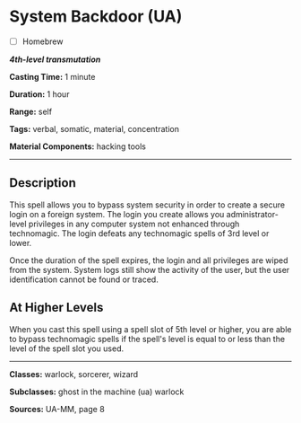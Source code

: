 # System Backdoor (UA)

- [ ] Homebrew

***4th-level transmutation***

**Casting Time:** 1 minute

**Duration:** 1 hour

**Range:** self

**Tags:** verbal, somatic, material, concentration

**Material Components:** hacking tools

---

## Description
This spell allows you to bypass system security in order to create a secure login on a foreign system. The login you create allows you administrator-level privileges in any computer system not enhanced through technomagic. The login defeats any technomagic spells of 3rd level or lower.

Once the duration of the spell expires, the login and all privileges are wiped from the system. System logs still show the activity of the user, but the user identification cannot be found or traced.

## At Higher Levels
When you cast this spell using a spell slot of 5th level or higher, you are able to bypass technomagic spells if the spell's level is equal to or less than the level of the spell slot you used.

---

**Classes:** warlock, sorcerer, wizard

**Subclasses:** ghost in the machine (ua) warlock

**Sources:** UA-MM, page 8
